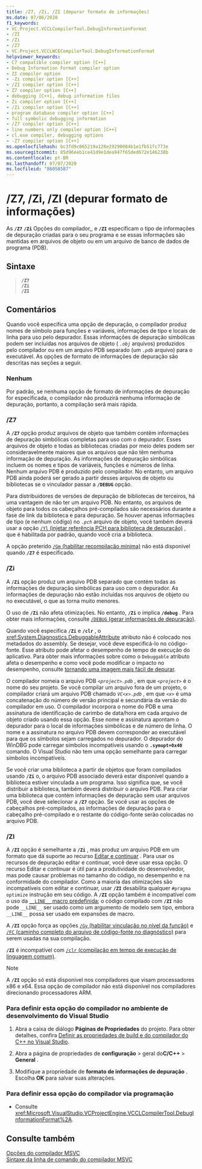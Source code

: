 ```yaml
---
title: /Z7, /Zi, /ZI (depurar formato de informações)
ms.date: 07/06/2020
f1_keywords:
- VC.Project.VCCLCompilerTool.DebugInformationFormat
- /ZI
- /Zi
- /Z7
- VC.Project.VCCLWCECompilerTool.DebugInformationFormat
helpviewer_keywords:
- C7 compatible compiler option [C++]
- Debug Information Format compiler option
- ZI compiler option
- -Zi compiler option [C++]
- /ZI compiler option [C++]
- Z7 compiler option [C++]
- debugging [C++], debug information files
- Zi compiler option [C++]
- /Zi compiler option [C++]
- program database compiler option [C++]
- full symbolic debugging information
- /Z7 compiler option [C++]
- line numbers only compiler option [C++]
- cl.exe compiler, debugging options
- -Z7 compiler option [C++]
ms.openlocfilehash: bc3fd9c065219a128e29290084b1e1fb51fc773e
ms.sourcegitcommit: 85d96eeb1ce41d9e1dea947f65ded672e146238b
ms.contentlocale: pt-BR
ms.lasthandoff: 07/07/2020
ms.locfileid: "86058587"
---
```

# <a name="z7-zi-zi-debug-information-format"></a>/Z7, /Zi, /ZI (depurar formato de informações)

As **`/Z7`** **`/Zi`** Opções do compilador,, e **`/ZI`** especificam o tipo de informações de depuração criadas para o seu programa e se essas informações são mantidas em arquivos de objeto ou em um arquivo de banco de dados de programa (PDB).

## <a name="syntax"></a>Sintaxe

> **`/Z7`**\
> **`/Zi`**\
> **`/ZI`**

## <a name="remarks"></a>Comentários

Quando você especifica uma opção de depuração, o compilador produz nomes de símbolo para funções e variáveis, informações de tipo e locais de linha para uso pelo depurador. Essas informações de depuração simbólicas podem ser incluídas nos arquivos de objeto ( *`.obj`* arquivos) produzidos pelo compilador ou em um arquivo PDB separado (um *`.pdb`* arquivo) para o executável. As opções de formato de informações de depuração são descritas nas seções a seguir.

### <a name="none"></a>Nenhum

Por padrão, se nenhuma opção de formato de informações de depuração for especificada, o compilador não produzirá nenhuma informação de depuração, portanto, a compilação será mais rápida.

### <a name="z7"></a>/Z7

A **`/Z7`** opção produz arquivos de objeto que também contêm informações de depuração simbólicas completas para uso com o depurador. Esses arquivos de objeto e todas as bibliotecas criadas por meio deles podem ser consideravelmente maiores que os arquivos que não têm nenhuma informação de depuração. As informações de depuração simbólicas incluem os nomes e tipos de variáveis, funções e números de linha. Nenhum arquivo PDB é produzido pelo compilador. No entanto, um arquivo PDB ainda poderá ser gerado a partir desses arquivos de objeto ou bibliotecas se o vinculador passar a **`/DEBUG`** opção.

Para distribuidores de versões de depuração de bibliotecas de terceiros, há uma vantagem de não ter um arquivo PDB. No entanto, os arquivos de objeto para todos os cabeçalhos pré-compilados são necessários durante a fase de link da biblioteca e para depuração. Se houver apenas informações de tipo (e nenhum código) no *`.pch`* arquivo de objeto, você também deverá usar a opção [ `/Yl` (injetar referência PCH para biblioteca de depuração)](yl-inject-pch-reference-for-debug-library.md) , que é habilitada por padrão, quando você cria a biblioteca.

A opção preterido [ `/Gm` (habilitar recompilação mínima)](gm-enable-minimal-rebuild.md) não está disponível quando **`/Z7`** é especificado.

### <a name="zi"></a>/Zi

A **`/Zi`** opção produz um arquivo PDB separado que contém todas as informações de depuração simbólicas para uso com o depurador. As informações de depuração não estão incluídas nos arquivos de objeto ou no executável, o que as torna muito menores.

O uso de **`/Zi`** não afeta otimizações. No entanto, **`/Zi`** o implica **`/debug`** . Para obter mais informações, consulte [ `/DEBUG` (gerar informações de depuração)](debug-generate-debug-info.md).

Quando você especifica **`/Zi`** e **`/clr`** , o <xref:System.Diagnostics.DebuggableAttribute> atributo não é colocado nos metadados do assembly. Se desejar, você deve especificá-lo no código-fonte. Esse atributo pode afetar o desempenho de tempo de execução do aplicativo. Para obter mais informações sobre como o `Debuggable` atributo afeta o desempenho e como você pode modificar o impacto no desempenho, consulte [tornando uma imagem mais fácil de depurar](/dotnet/framework/debug-trace-profile/making-an-image-easier-to-debug).

O compilador nomeia o arquivo PDB *`<project>.pdb`* , em que *`<project>`* é o nome do seu projeto. Se você compilar um arquivo fora de um projeto, o compilador criará um arquivo PDB chamado *`VC<x>.pdb`* , em que *`<x>`* é uma concatenação do número de versão principal e secundária da versão do compilador em uso. O compilador incorpora o nome do PDB e uma assinatura de identificação de carimbo de data/hora em cada arquivo de objeto criado usando essa opção. Esse nome e assinatura apontam o depurador para o local de informações simbólicas e de número de linha. O nome e a assinatura no arquivo PDB devem corresponder ao executável para que os símbolos sejam carregados no depurador. O depurador do WinDBG pode carregar símbolos incompatíveis usando o **`.symopt+0x40`** comando. O Visual Studio não tem uma opção semelhante para carregar símbolos incompatíveis.

Se você criar uma biblioteca a partir de objetos que foram compilados usando **`/Zi`** o, o arquivo PDB associado deverá estar disponível quando a biblioteca estiver vinculada a um programa. Isso significa que, se você distribuir a biblioteca, também deverá distribuir o arquivo PDB. Para criar uma biblioteca que contém informações de depuração sem usar arquivos PDB, você deve selecionar a **`/Z7`** opção. Se você usar as opções de cabeçalhos pré-compilados, as informações de depuração para o cabeçalho pré-compilado e o restante do código-fonte serão colocadas no arquivo PDB.

### <a name="zi"></a>/ZI

A **`/ZI`** opção é semelhante a **`/Zi`** , mas produz um arquivo PDB em um formato que dá suporte ao recurso [Editar e continuar](/visualstudio/debugger/edit-and-continue-visual-cpp) . Para usar os recursos de depuração editar e continuar, você deve usar essa opção. O recurso Editar e continuar é útil para a produtividade do desenvolvedor, mas pode causar problemas no tamanho do código, no desempenho e na conformidade do compilador. Como a maioria das otimizações são incompatíveis com editar e continuar, usar **`/ZI`** desabilita qualquer `#pragma optimize` instrução em seu código. A **`/ZI`** opção também é incompatível com o uso da [ `__LINE__` macro predefinida](../../preprocessor/predefined-macros.md); o código compilado com **`/ZI`** não pode `__LINE__` ser usado como um argumento de modelo sem tipo, embora `__LINE__` possa ser usado em expansões de macro.

A **`/ZI`** opção força as opções [ `/Gy` (habilitar vinculação no nível da função)](gy-enable-function-level-linking.md) e [ `/FC` (caminho completo do arquivo de código-fonte no diagnóstico)](fc-full-path-of-source-code-file-in-diagnostics.md) para serem usadas na sua compilação.

**`/ZI`** é incompatível com [ `/clr` (compilação em tempo de execução de linguagem comum)](clr-common-language-runtime-compilation.md).

> [!NOTE]
> A **`/ZI`** opção só está disponível nos compiladores que visam processadores x86 e x64. Essa opção de compilador não está disponível nos compiladores direcionando processadores ARM.

### <a name="to-set-this-compiler-option-in-the-visual-studio-development-environment"></a>Para definir esta opção do compilador no ambiente de desenvolvimento do Visual Studio

1. Abra a caixa de diálogo **Páginas de Propriedades** do projeto. Para obter detalhes, confira [Definir as propriedades de build e do compilador do C++ no Visual Studio](../working-with-project-properties.md).

1. Abra a página de propriedades de **configuração**  >  geral do**C/C++**  >  **General** .

1. Modifique a propriedade de **formato de informações de depuração** . Escolha **OK** para salvar suas alterações.

### <a name="to-set-this-compiler-option-programmatically"></a>Para definir essa opção do compilador via programação

- Consulte <xref:Microsoft.VisualStudio.VCProjectEngine.VCCLCompilerTool.DebugInformationFormat%2A>.

## <a name="see-also"></a>Consulte também

[Opções do compilador MSVC](compiler-options.md)<br/>
[Sintaxe da linha de comando do compilador MSVC](compiler-command-line-syntax.md)
